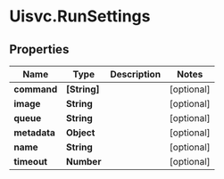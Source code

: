 # Uisvc.RunSettings

## Properties

Name | Type | Description | Notes
------------ | ------------- | ------------- | -------------
**command** | **[String]** |  | [optional] 
**image** | **String** |  | [optional] 
**queue** | **String** |  | [optional] 
**metadata** | **Object** |  | [optional] 
**name** | **String** |  | [optional] 
**timeout** | **Number** |  | [optional] 



